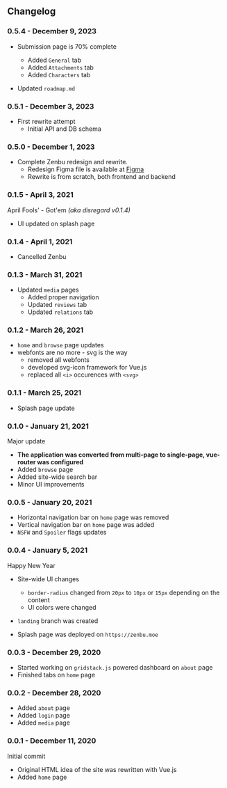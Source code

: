 ## Changelog

### 0.5.4 - December 9, 2023

- Submission page is 70% complete
  - Added `General` tab
  - Added `Attachments` tab
  - Added `Characters` tab

- Updated `roadmap.md`

### 0.5.1 - December 3, 2023

- First rewrite attempt
  - Initial API and DB schema

### 0.5.0 - December 1, 2023

- Complete Zenbu redesign and rewrite.
  - Redesign Figma file is available at [Figma](https://www.figma.com/file/ldG1ET3HkR0LPBokXWwHF6/Zenbu-v2?type=design&node-id=0%3A1&mode=design&t=AwTFmkztVNI0B8TR-1)
  - Rewrite is from scratch, both frontend and backend

### 0.1.5 - April 3, 2021

April Fools' - Got'em _(aka disregard v0.1.4)_

- UI updated on splash page

### 0.1.4 - April 1, 2021

- Cancelled Zenbu

### 0.1.3 - March 31, 2021 

- Updated `media` pages
  - Added proper navigation
  - Updated `reviews` tab
  - Updated `relations` tab

### 0.1.2 - March 26, 2021

- `home` and `browse` page updates
- webfonts are no more - svg is the way
  - removed all webfonts
  - developed svg-icon framework for Vue.js
  - replaced all `<i>` occurences with `<svg>`

### 0.1.1 - March 25, 2021 

- Splash page update

### 0.1.0 - January 21, 2021

Major update

- __The application was converted from multi-page to single-page, vue-router was configured__
- Added `browse` page
- Added site-wide search bar
- Minor UI improvements

### 0.0.5 - January 20, 2021 

- Horizontal navigation bar on `home` page was removed
- Vertical navigation bar on `home` page was added
- `NSFW` and `Spoiler` flags updates

### 0.0.4 - January 5, 2021

Happy New Year

- Site-wide UI changes
  - `border-radius` changed from `20px` to `10px` or `15px` depending on the content
  - UI colors were changed

- `landing` branch was created
- Splash page was deployed on `https://zenbu.moe`

### 0.0.3 - December 29, 2020

- Started working on `gridstack.js` powered dashboard on `about` page
- Finished tabs on `home` page

### 0.0.2 - December 28, 2020

- Added `about` page
- Added `login` page
- Added `media` page

### 0.0.1 - December 11, 2020

Initial commit
- Original HTML idea of the site was rewritten with Vue.js
- Added `home` page
